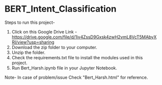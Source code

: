 # BERT_Intent_Classification

Steps to run this project-
1. Click on this Google Drive Link - https://drive.google.com/file/d/1iv4ZssD9Gxsk4zwH2vmL8VcT5MAbyXRI/view?usp=sharing
2. Download the zip folder to your computer.
3. Unzip the folder.
4. Check the requirements.txt file to install the modules used in this project.
5. Run Bert_Harsh.ipynb file in your Jupyter Notebook.

Note- In case of problem/issue Check "Bert_Harsh.html" for reference. 
